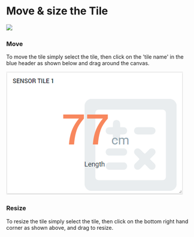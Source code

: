 # Move & size the Tile

![](../.gitbook/assets/move\_and\_resize.gif)

### Move

To move the tile simply select the tile, then click on the 'tile name' in the blue header as shown below and drag around the canvas.

![](<../.gitbook/assets/image (39).png>)

### Resize

To resize the tile simply select the tile, then click on the bottom right hand corner as shown above, and drag to resize.
